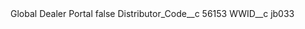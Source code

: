 <?xml version="1.0" encoding="UTF-8"?>
<CustomMetadata xmlns="http://soap.sforce.com/2006/04/metadata" xmlns:xsi="http://www.w3.org/2001/XMLSchema-instance" xmlns:xsd="http://www.w3.org/2001/XMLSchema">
    <label>Global Dealer Portal</label>
    <protected>false</protected>
    <values>
        <field>Distributor_Code__c</field>
        <value xsi:type="xsd:string">56153</value>
    </values>
    <values>
        <field>WWID__c</field>
        <value xsi:type="xsd:string">jb033</value>
    </values>
</CustomMetadata>

